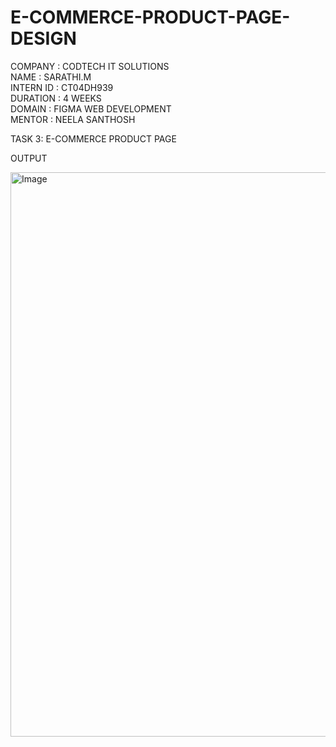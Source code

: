 # E-COMMERCE-PRODUCT-PAGE-DESIGN
COMPANY : CODTECH IT SOLUTIONS  
NAME : SARATHI.M  
INTERN ID : CT04DH939  
DURATION : 4 WEEKS  
DOMAIN : FIGMA WEB DEVELOPMENT  
MENTOR : NEELA SANTHOSH  

TASK 3: E-COMMERCE PRODUCT PAGE 

OUTPUT

<img width="2412" height="903" alt="Image" src="https://github.com/user-attachments/assets/a74aeb72-6d45-4924-8c3b-61b24ee84c42" />
